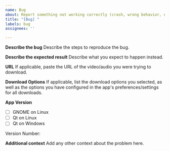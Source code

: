 ```yaml
---
name: Bug
about: Report something not working correctly (crash, wrong behavior, etc...)
title: "[Bug] "
labels: bug
assignees: ''

---
```


**Describe the bug**
Describe the steps to reproduce the bug.

**Describe the expected result**
Describe what you expect to happen instead.

**URL**
If applicable, paste the URL of the video/audio you were trying to download.

**Download Options**
If applicable, list the download options you selected, as well as the options you have configured in the app's preferences/settings for all downloads.

**App Version**
- [ ] GNOME on Linux
- [ ] Qt on Linux
- [ ] Qt on Windows

Version Number: 

**Additional context**
Add any other context about the problem here.
